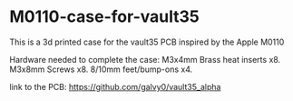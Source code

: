 # M0110-case-for-vault35
This is a 3d printed case for the vault35 PCB inspired by the Apple M0110

Hardware needed to complete the case: M3x4mm Brass heat inserts x8.
                                      M3x8mm Screws x8.
                                      8/10mm feet/bump-ons x4.

link to the PCB: https://github.com/galvy0/vault35_alpha
